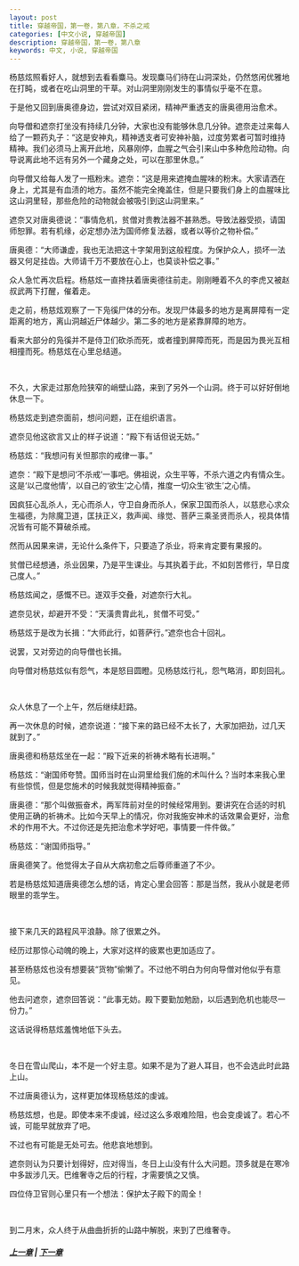 ```yaml
---
layout: post
title: 穿越帝国，第一卷，第八章，不杀之戒
categories: [中文小说, 穿越帝国]
description: 穿越帝国，第一卷，第八章
keywords: 中文, 小说, 穿越帝国
---
```


杨慈炫照看好人，就想到去看看麋马。发现麋马们待在山洞深处，仍然悠闲优雅地在打盹，或者在吃山洞里的干草。对山洞里刚刚发生的事情似乎毫不在意。

于是他又回到唐奥德身边，尝试对双目紧闭，精神严重透支的唐奥德用治愈术。

向导僧和遮奈打坐没有持续几分钟，大家也没有能够休息几分钟。遮奈走过来每人给了一颗药丸子：“这是安神丸，精神透支者可安神补脑，过度劳累者可暂时维持精神。我们必须马上离开此地，风暴刚停，血腥之气会引来山中多种危险动物。向导说离此地不远有另外一个藏身之处，可以在那里休息。”

向导僧又给每人发了一瓶粉末。遮奈：“这是用来遮掩血腥味的粉末。大家请洒在身上，尤其是有血渍的地方。虽然不能完全掩盖住，但是只要我们身上的血腥味比这山洞里轻，那些危险的动物就会被吸引到这山洞里来。”

遮奈又对唐奥德说：“事情危机，贫僧对贵教法器不甚熟悉。导致法器受损，请国师恕罪。若有机缘，必定想办法为国师修复法器，或者以等价之物补偿。”

唐奥德：“大师谦虚，我也无法把这十字架用到这般程度。为保护众人，损坏一法器又何足挂齿。大师请千万不要放在心上，也莫谈补偿之事。”

众人急忙再次启程。杨慈炫一直搀扶着唐奥德往前走。刚刚睡着不久的李虎又被赵叔武两下打醒，催着走。

走之前，杨慈炫观察了一下凫徯尸体的分布。发现尸体最多的地方是离屏障有一定距离的地方，离山洞越近尸体越少。第二多的地方是紧靠屏障的地方。

看来大部分的凫徯并不是侍卫们砍杀而死，或者撞到屏障而死，而是因为畏光互相相撞而死。杨慈炫在心里总结道。

<br/>

不久，大家走过那危险狭窄的峭壁山路，来到了另外一个山洞。终于可以好好倒地休息一下。

杨慈炫走到遮奈面前，想问问题，正在组织语言。

遮奈见他这欲言又止的样子说道：“殿下有话但说无妨。”

杨慈炫：“我想问有关怛那宗的戒律一事。”

遮奈：“殿下是想问‘不杀戒’一事吧。佛祖说，众生平等，不杀六道之内有情众生。这是‘以己度他情’，以自己的‘欲生’之心情，推度一切众生‘欲生’之心情。

因疯狂心乱杀人，无心而杀人，守卫自身而杀人，保家卫国而杀人，以慈悲心求众生福德，为除魔卫道，匡扶正义，救声闻、缘觉、菩萨三乘圣贤而杀人，视具体情况皆有可能不算破杀戒。

然而从因果来讲，无论什么条件下，只要造了杀业，将来肯定要有果报的。

贫僧已经想通，杀业因果，乃是平生课业。与其执着于此，不如刻苦修行，早日度己度人。”

杨慈炫闻之，感慨不已。遂双手交叠，对遮奈行大礼。

遮奈见状，却避开不受：“天潢贵胄此礼，贫僧不可受。”

杨慈炫于是改为长揖：“大师此行，如菩萨行。”遮奈也合十回礼。

说罢，又对旁边的向导僧也长揖。

向导僧对杨慈炫似有怨气，本是怒目圆瞪。见杨慈炫行礼，怨气略消，即刻回礼。

<br/>

众人休息了一个上午，然后继续赶路。

再一次休息的时候，遮奈说道：“接下来的路已经不太长了，大家加把劲，过几天就到了。”

唐奥德和杨慈炫坐在一起：“殿下近来的祈祷术略有长进啊。”

杨慈炫：“谢国师夸赞。国师当时在山洞里给我们施的术叫什么？当时本来我心里有些惊慌，但是您施术的时候我就觉得精神振奋。”

唐奥德：“那个叫做振奋术，两军阵前对垒的时候经常用到。要讲究在合适的时机使用正确的祈祷术。比如今天早上的情况，你对我施安神术的话效果会更好，治愈术的作用不大。不过你还是先把治愈术学好吧，事情要一件件做。”

杨慈炫：“谢国师指导。”

唐奥德笑了。他觉得太子自从大病初愈之后尊师重道了不少。

若是杨慈炫知道唐奥德怎么想的话，肯定心里会回答：那是当然，我从小就是老师眼里的乖学生。

<br/>

接下来几天的路程风平浪静。除了很累之外。

经历过那惊心动魄的晚上，大家对这样的疲累也更加适应了。

甚至杨慈炫也没有想要装“货物”偷懒了。不过他不明白为何向导僧对他似乎有意见。

他去问遮奈，遮奈回答说：“此事无妨。殿下要勤加勉励，以后遇到危机也能尽一份力。”

这话说得杨慈炫羞愧地低下头去。

<br/>

冬日在雪山爬山，本不是一个好主意。如果不是为了避人耳目，也不会选此时此路上山。

不过唐奥德认为，这样更加体现杨慈炫的虔诚。

杨慈炫想，也是。即使本来不虔诚，经过这么多艰难险阻，也会变虔诚了。若心不诚，可能早就放弃了吧。

不过也有可能是无处可去。他悲哀地想到。

遮奈则认为只要计划得好，应对得当，冬日上山没有什么大问题。顶多就是在寒冷中多跋涉几天。巴维奢寺之后的行程，才需要慎之又慎。

四位侍卫官则心里只有一个想法：保护太子殿下的周全！

<br/>

到二月末，众人终于从曲曲折折的山路中解脱，来到了巴维奢寺。

##### [上一章](/2020/03/08/TimeTravellerEmpire-1-7/) | [下一章](/2020/03/10/TimeTravellerEmpire-1-9/)